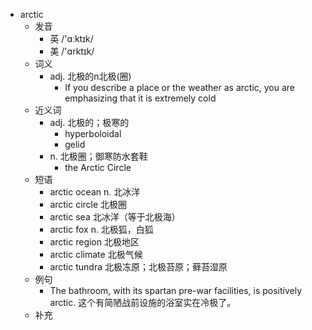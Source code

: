 - arctic
  - 发音
    - 英 /'ɑːktɪk/
    - 美 /'ɑrktɪk/
  - 词义
    - adj. 北极的n北极(圈)
      - If you describe a place or the weather as arctic, you are emphasizing that it is extremely cold
  - 近义词
    - adj. 北极的；极寒的
      - hyperboloidal
      - gelid
    - n. 北极圈；御寒防水套鞋
      - the Arctic Circle
  - 短语
    - arctic ocean n. 北冰洋
    - arctic circle 北极圈
    - arctic sea 北冰洋（等于北极海）
    - arctic fox n. 北极狐，白狐
    - arctic region 北极地区
    - arctic climate 北极气候
    - arctic tundra 北极冻原；北极苔原；藓苔湿原
  - 例句
    - The bathroom, with its spartan pre-war facilities, is positively arctic. 这个有简陋战前设施的浴室实在冷极了。
  - 补充